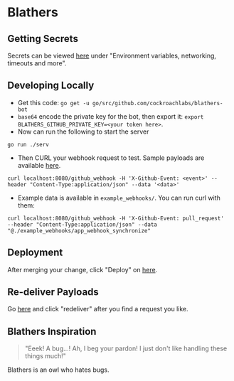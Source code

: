# Blathers

## Getting Secrets
Secrets can be viewed [here](https://console.cloud.google.com/functions/edit/us-central1/blathers-bot?project=cockroach-dev-inf) under "Environment variables, networking, timeouts and more".

## Developing Locally

* Get this code: `go get -u go/src/github.com/cockroachlabs/blathers-bot` 
* `base64` encode the private key for the bot, then export it: `export BLATHERS_GITHUB_PRIVATE_KEY=<your token here>`.
* Now can run the following to start the server
```
go run ./serv
```
* Then CURL your webhook request to test. Sample payloads are available [here](https://github.com/settings/apps/blathers-crl/advanced).
```
curl localhost:8080/github_webhook -H 'X-Github-Event: <event>' --header "Content-Type:application/json" --data '<data>'
```
* Example data is available in `example_webhooks/`. You can run curl with them:
```
curl localhost:8080/github_webhook -H 'X-Github-Event: pull_request'  --header "Content-Type:application/json" --data "@./example_webhooks/app_webhook_synchronize"
```

## Deployment
After merging your change, click "Deploy" on [here](https://console.cloud.google.com/functions/edit/us-central1/blathers-bot?project=cockroach-dev-inf).

## Re-deliver Payloads
Go [here](https://github.com/settings/apps/blathers-crl/advanced) and click "redeliver" after you find a request you like.

## Blathers Inspiration
> "Eeek! A bug...! Ah, I beg your pardon! I just don't like handling these things much!"

Blathers is an owl who hates bugs.
